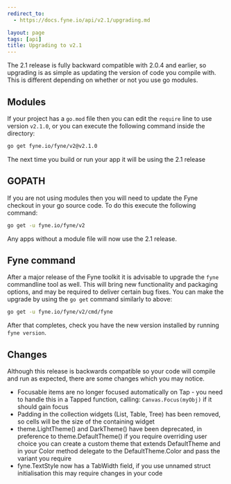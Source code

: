 ```yaml
---
redirect_to:
  - https://docs.fyne.io/api/v2.1/upgrading.md

layout: page
tags: [api]
title: Upgrading to v2.1
---
```



The 2.1 release is fully backward compatible with 2.0.4 and earlier, so upgrading
is as simple as updating the version of code you compile with.
This is different depending on whether or not you use go modules.

## Modules

If your project has a `go.mod` file then you can edit the `require` line to use
version `v2.1.0`, or you can execute the following command inside the directory:

```bash
go get fyne.io/fyne/v2@v2.1.0
```

The next time you build or run your app it will be using the 2.1 release

## GOPATH

If you are not using modules then you will need to update the Fyne checkout in
your go source code. To do this execute the following command:

```bash
go get -u fyne.io/fyne/v2
```

Any apps without a module file will now use the 2.1 release.

## Fyne command

After a major release of the Fyne toolkit it is advisable to upgrade the `fyne` commandline tool as well.
This will bring new functionality and packaging options, and may be required to deliver certain bug fixes.
You can make the upgrade by using the `go get` command similarly to above:

```bash
go get -u fyne.io/fyne/v2/cmd/fyne
```

After that completes, check you have the new version installed by running `fyne version`.

## Changes

Although this release is backwards compatible so your code will compile and
run as expected, there are some changes which you may notice.

* Focusable items are no longer focused automatically on Tap - you need to handle this in a Tapped function, calling:
  `Canvas.Focus(myObj)` if it should gain focus
* Padding in the collection widgets (List, Table, Tree) has been removed, so cells will be the size of the containing widget
* theme.LightTheme() and DarkTheme() have been deprecated, in preference to theme.DefaultTheme()
  if you require overriding user choice you can create a custom theme that extends DefaultTheme
  and in your Color method delegate to the DefaultTheme.Color and pass the variant you require
* fyne.TextStyle now has a TabWidth field, if you use unnamed struct initialisation this may require changes in your code
